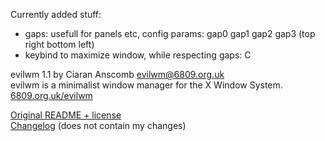 Currently added stuff:
 * gaps: usefull for panels etc, config params: gap0 gap1 gap2 gap3 (top right bottom left)
 * keybind to maximize window, while respecting gaps: C

evilwm 1.1 by Ciaran Anscomb <evilwm@6809.org.uk>  
evilwm is a minimalist window manager for the X Window System.  
[6809.org.uk/evilwm](http://www.6809.org.uk/evilwm)

[Original README + license](/README)  
[Changelog](/Changelog) (does not contain my changes)  

